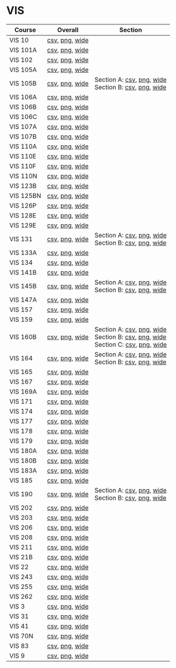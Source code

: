 # VIS

| Course | Overall | Section |
| ------ | ------- | ------- |
| VIS 10 | [csv](https://github.com/UCSD-Historical-Enrollment-Data/2024Spring/blob/main/overall/VIS%2010.csv), [png](https://raw.githubusercontent.com/UCSD-Historical-Enrollment-Data/2024Spring/main/plot_overall/VIS%2010.png), [wide](https://raw.githubusercontent.com/UCSD-Historical-Enrollment-Data/2024Spring/main/plot_overall_wide/VIS%2010.png) |  |
| VIS 101A | [csv](https://github.com/UCSD-Historical-Enrollment-Data/2024Spring/blob/main/overall/VIS%20101A.csv), [png](https://raw.githubusercontent.com/UCSD-Historical-Enrollment-Data/2024Spring/main/plot_overall/VIS%20101A.png), [wide](https://raw.githubusercontent.com/UCSD-Historical-Enrollment-Data/2024Spring/main/plot_overall_wide/VIS%20101A.png) |  |
| VIS 102 | [csv](https://github.com/UCSD-Historical-Enrollment-Data/2024Spring/blob/main/overall/VIS%20102.csv), [png](https://raw.githubusercontent.com/UCSD-Historical-Enrollment-Data/2024Spring/main/plot_overall/VIS%20102.png), [wide](https://raw.githubusercontent.com/UCSD-Historical-Enrollment-Data/2024Spring/main/plot_overall_wide/VIS%20102.png) |  |
| VIS 105A | [csv](https://github.com/UCSD-Historical-Enrollment-Data/2024Spring/blob/main/overall/VIS%20105A.csv), [png](https://raw.githubusercontent.com/UCSD-Historical-Enrollment-Data/2024Spring/main/plot_overall/VIS%20105A.png), [wide](https://raw.githubusercontent.com/UCSD-Historical-Enrollment-Data/2024Spring/main/plot_overall_wide/VIS%20105A.png) |  |
| VIS 105B | [csv](https://github.com/UCSD-Historical-Enrollment-Data/2024Spring/blob/main/overall/VIS%20105B.csv), [png](https://raw.githubusercontent.com/UCSD-Historical-Enrollment-Data/2024Spring/main/plot_overall/VIS%20105B.png), [wide](https://raw.githubusercontent.com/UCSD-Historical-Enrollment-Data/2024Spring/main/plot_overall_wide/VIS%20105B.png) | Section A: [csv](https://github.com/UCSD-Historical-Enrollment-Data/2024Spring/blob/main/section/VIS%20105B_A.csv), [png](https://raw.githubusercontent.com/UCSD-Historical-Enrollment-Data/2024Spring/main/plot_section/VIS%20105B_A.png), [wide](https://raw.githubusercontent.com/UCSD-Historical-Enrollment-Data/2024Spring/main/plot_section_wide/VIS%20105B_A.png)<br>Section B: [csv](https://github.com/UCSD-Historical-Enrollment-Data/2024Spring/blob/main/section/VIS%20105B_B.csv), [png](https://raw.githubusercontent.com/UCSD-Historical-Enrollment-Data/2024Spring/main/plot_section/VIS%20105B_B.png), [wide](https://raw.githubusercontent.com/UCSD-Historical-Enrollment-Data/2024Spring/main/plot_section_wide/VIS%20105B_B.png) |
| VIS 106A | [csv](https://github.com/UCSD-Historical-Enrollment-Data/2024Spring/blob/main/overall/VIS%20106A.csv), [png](https://raw.githubusercontent.com/UCSD-Historical-Enrollment-Data/2024Spring/main/plot_overall/VIS%20106A.png), [wide](https://raw.githubusercontent.com/UCSD-Historical-Enrollment-Data/2024Spring/main/plot_overall_wide/VIS%20106A.png) |  |
| VIS 106B | [csv](https://github.com/UCSD-Historical-Enrollment-Data/2024Spring/blob/main/overall/VIS%20106B.csv), [png](https://raw.githubusercontent.com/UCSD-Historical-Enrollment-Data/2024Spring/main/plot_overall/VIS%20106B.png), [wide](https://raw.githubusercontent.com/UCSD-Historical-Enrollment-Data/2024Spring/main/plot_overall_wide/VIS%20106B.png) |  |
| VIS 106C | [csv](https://github.com/UCSD-Historical-Enrollment-Data/2024Spring/blob/main/overall/VIS%20106C.csv), [png](https://raw.githubusercontent.com/UCSD-Historical-Enrollment-Data/2024Spring/main/plot_overall/VIS%20106C.png), [wide](https://raw.githubusercontent.com/UCSD-Historical-Enrollment-Data/2024Spring/main/plot_overall_wide/VIS%20106C.png) |  |
| VIS 107A | [csv](https://github.com/UCSD-Historical-Enrollment-Data/2024Spring/blob/main/overall/VIS%20107A.csv), [png](https://raw.githubusercontent.com/UCSD-Historical-Enrollment-Data/2024Spring/main/plot_overall/VIS%20107A.png), [wide](https://raw.githubusercontent.com/UCSD-Historical-Enrollment-Data/2024Spring/main/plot_overall_wide/VIS%20107A.png) |  |
| VIS 107B | [csv](https://github.com/UCSD-Historical-Enrollment-Data/2024Spring/blob/main/overall/VIS%20107B.csv), [png](https://raw.githubusercontent.com/UCSD-Historical-Enrollment-Data/2024Spring/main/plot_overall/VIS%20107B.png), [wide](https://raw.githubusercontent.com/UCSD-Historical-Enrollment-Data/2024Spring/main/plot_overall_wide/VIS%20107B.png) |  |
| VIS 110A | [csv](https://github.com/UCSD-Historical-Enrollment-Data/2024Spring/blob/main/overall/VIS%20110A.csv), [png](https://raw.githubusercontent.com/UCSD-Historical-Enrollment-Data/2024Spring/main/plot_overall/VIS%20110A.png), [wide](https://raw.githubusercontent.com/UCSD-Historical-Enrollment-Data/2024Spring/main/plot_overall_wide/VIS%20110A.png) |  |
| VIS 110E | [csv](https://github.com/UCSD-Historical-Enrollment-Data/2024Spring/blob/main/overall/VIS%20110E.csv), [png](https://raw.githubusercontent.com/UCSD-Historical-Enrollment-Data/2024Spring/main/plot_overall/VIS%20110E.png), [wide](https://raw.githubusercontent.com/UCSD-Historical-Enrollment-Data/2024Spring/main/plot_overall_wide/VIS%20110E.png) |  |
| VIS 110F | [csv](https://github.com/UCSD-Historical-Enrollment-Data/2024Spring/blob/main/overall/VIS%20110F.csv), [png](https://raw.githubusercontent.com/UCSD-Historical-Enrollment-Data/2024Spring/main/plot_overall/VIS%20110F.png), [wide](https://raw.githubusercontent.com/UCSD-Historical-Enrollment-Data/2024Spring/main/plot_overall_wide/VIS%20110F.png) |  |
| VIS 110N | [csv](https://github.com/UCSD-Historical-Enrollment-Data/2024Spring/blob/main/overall/VIS%20110N.csv), [png](https://raw.githubusercontent.com/UCSD-Historical-Enrollment-Data/2024Spring/main/plot_overall/VIS%20110N.png), [wide](https://raw.githubusercontent.com/UCSD-Historical-Enrollment-Data/2024Spring/main/plot_overall_wide/VIS%20110N.png) |  |
| VIS 123B | [csv](https://github.com/UCSD-Historical-Enrollment-Data/2024Spring/blob/main/overall/VIS%20123B.csv), [png](https://raw.githubusercontent.com/UCSD-Historical-Enrollment-Data/2024Spring/main/plot_overall/VIS%20123B.png), [wide](https://raw.githubusercontent.com/UCSD-Historical-Enrollment-Data/2024Spring/main/plot_overall_wide/VIS%20123B.png) |  |
| VIS 125BN | [csv](https://github.com/UCSD-Historical-Enrollment-Data/2024Spring/blob/main/overall/VIS%20125BN.csv), [png](https://raw.githubusercontent.com/UCSD-Historical-Enrollment-Data/2024Spring/main/plot_overall/VIS%20125BN.png), [wide](https://raw.githubusercontent.com/UCSD-Historical-Enrollment-Data/2024Spring/main/plot_overall_wide/VIS%20125BN.png) |  |
| VIS 126P | [csv](https://github.com/UCSD-Historical-Enrollment-Data/2024Spring/blob/main/overall/VIS%20126P.csv), [png](https://raw.githubusercontent.com/UCSD-Historical-Enrollment-Data/2024Spring/main/plot_overall/VIS%20126P.png), [wide](https://raw.githubusercontent.com/UCSD-Historical-Enrollment-Data/2024Spring/main/plot_overall_wide/VIS%20126P.png) |  |
| VIS 128E | [csv](https://github.com/UCSD-Historical-Enrollment-Data/2024Spring/blob/main/overall/VIS%20128E.csv), [png](https://raw.githubusercontent.com/UCSD-Historical-Enrollment-Data/2024Spring/main/plot_overall/VIS%20128E.png), [wide](https://raw.githubusercontent.com/UCSD-Historical-Enrollment-Data/2024Spring/main/plot_overall_wide/VIS%20128E.png) |  |
| VIS 129E | [csv](https://github.com/UCSD-Historical-Enrollment-Data/2024Spring/blob/main/overall/VIS%20129E.csv), [png](https://raw.githubusercontent.com/UCSD-Historical-Enrollment-Data/2024Spring/main/plot_overall/VIS%20129E.png), [wide](https://raw.githubusercontent.com/UCSD-Historical-Enrollment-Data/2024Spring/main/plot_overall_wide/VIS%20129E.png) |  |
| VIS 131 | [csv](https://github.com/UCSD-Historical-Enrollment-Data/2024Spring/blob/main/overall/VIS%20131.csv), [png](https://raw.githubusercontent.com/UCSD-Historical-Enrollment-Data/2024Spring/main/plot_overall/VIS%20131.png), [wide](https://raw.githubusercontent.com/UCSD-Historical-Enrollment-Data/2024Spring/main/plot_overall_wide/VIS%20131.png) | Section A: [csv](https://github.com/UCSD-Historical-Enrollment-Data/2024Spring/blob/main/section/VIS%20131_A.csv), [png](https://raw.githubusercontent.com/UCSD-Historical-Enrollment-Data/2024Spring/main/plot_section/VIS%20131_A.png), [wide](https://raw.githubusercontent.com/UCSD-Historical-Enrollment-Data/2024Spring/main/plot_section_wide/VIS%20131_A.png)<br>Section B: [csv](https://github.com/UCSD-Historical-Enrollment-Data/2024Spring/blob/main/section/VIS%20131_B.csv), [png](https://raw.githubusercontent.com/UCSD-Historical-Enrollment-Data/2024Spring/main/plot_section/VIS%20131_B.png), [wide](https://raw.githubusercontent.com/UCSD-Historical-Enrollment-Data/2024Spring/main/plot_section_wide/VIS%20131_B.png) |
| VIS 133A | [csv](https://github.com/UCSD-Historical-Enrollment-Data/2024Spring/blob/main/overall/VIS%20133A.csv), [png](https://raw.githubusercontent.com/UCSD-Historical-Enrollment-Data/2024Spring/main/plot_overall/VIS%20133A.png), [wide](https://raw.githubusercontent.com/UCSD-Historical-Enrollment-Data/2024Spring/main/plot_overall_wide/VIS%20133A.png) |  |
| VIS 134 | [csv](https://github.com/UCSD-Historical-Enrollment-Data/2024Spring/blob/main/overall/VIS%20134.csv), [png](https://raw.githubusercontent.com/UCSD-Historical-Enrollment-Data/2024Spring/main/plot_overall/VIS%20134.png), [wide](https://raw.githubusercontent.com/UCSD-Historical-Enrollment-Data/2024Spring/main/plot_overall_wide/VIS%20134.png) |  |
| VIS 141B | [csv](https://github.com/UCSD-Historical-Enrollment-Data/2024Spring/blob/main/overall/VIS%20141B.csv), [png](https://raw.githubusercontent.com/UCSD-Historical-Enrollment-Data/2024Spring/main/plot_overall/VIS%20141B.png), [wide](https://raw.githubusercontent.com/UCSD-Historical-Enrollment-Data/2024Spring/main/plot_overall_wide/VIS%20141B.png) |  |
| VIS 145B | [csv](https://github.com/UCSD-Historical-Enrollment-Data/2024Spring/blob/main/overall/VIS%20145B.csv), [png](https://raw.githubusercontent.com/UCSD-Historical-Enrollment-Data/2024Spring/main/plot_overall/VIS%20145B.png), [wide](https://raw.githubusercontent.com/UCSD-Historical-Enrollment-Data/2024Spring/main/plot_overall_wide/VIS%20145B.png) | Section A: [csv](https://github.com/UCSD-Historical-Enrollment-Data/2024Spring/blob/main/section/VIS%20145B_A.csv), [png](https://raw.githubusercontent.com/UCSD-Historical-Enrollment-Data/2024Spring/main/plot_section/VIS%20145B_A.png), [wide](https://raw.githubusercontent.com/UCSD-Historical-Enrollment-Data/2024Spring/main/plot_section_wide/VIS%20145B_A.png)<br>Section B: [csv](https://github.com/UCSD-Historical-Enrollment-Data/2024Spring/blob/main/section/VIS%20145B_B.csv), [png](https://raw.githubusercontent.com/UCSD-Historical-Enrollment-Data/2024Spring/main/plot_section/VIS%20145B_B.png), [wide](https://raw.githubusercontent.com/UCSD-Historical-Enrollment-Data/2024Spring/main/plot_section_wide/VIS%20145B_B.png) |
| VIS 147A | [csv](https://github.com/UCSD-Historical-Enrollment-Data/2024Spring/blob/main/overall/VIS%20147A.csv), [png](https://raw.githubusercontent.com/UCSD-Historical-Enrollment-Data/2024Spring/main/plot_overall/VIS%20147A.png), [wide](https://raw.githubusercontent.com/UCSD-Historical-Enrollment-Data/2024Spring/main/plot_overall_wide/VIS%20147A.png) |  |
| VIS 157 | [csv](https://github.com/UCSD-Historical-Enrollment-Data/2024Spring/blob/main/overall/VIS%20157.csv), [png](https://raw.githubusercontent.com/UCSD-Historical-Enrollment-Data/2024Spring/main/plot_overall/VIS%20157.png), [wide](https://raw.githubusercontent.com/UCSD-Historical-Enrollment-Data/2024Spring/main/plot_overall_wide/VIS%20157.png) |  |
| VIS 159 | [csv](https://github.com/UCSD-Historical-Enrollment-Data/2024Spring/blob/main/overall/VIS%20159.csv), [png](https://raw.githubusercontent.com/UCSD-Historical-Enrollment-Data/2024Spring/main/plot_overall/VIS%20159.png), [wide](https://raw.githubusercontent.com/UCSD-Historical-Enrollment-Data/2024Spring/main/plot_overall_wide/VIS%20159.png) |  |
| VIS 160B | [csv](https://github.com/UCSD-Historical-Enrollment-Data/2024Spring/blob/main/overall/VIS%20160B.csv), [png](https://raw.githubusercontent.com/UCSD-Historical-Enrollment-Data/2024Spring/main/plot_overall/VIS%20160B.png), [wide](https://raw.githubusercontent.com/UCSD-Historical-Enrollment-Data/2024Spring/main/plot_overall_wide/VIS%20160B.png) | Section A: [csv](https://github.com/UCSD-Historical-Enrollment-Data/2024Spring/blob/main/section/VIS%20160B_A.csv), [png](https://raw.githubusercontent.com/UCSD-Historical-Enrollment-Data/2024Spring/main/plot_section/VIS%20160B_A.png), [wide](https://raw.githubusercontent.com/UCSD-Historical-Enrollment-Data/2024Spring/main/plot_section_wide/VIS%20160B_A.png)<br>Section B: [csv](https://github.com/UCSD-Historical-Enrollment-Data/2024Spring/blob/main/section/VIS%20160B_B.csv), [png](https://raw.githubusercontent.com/UCSD-Historical-Enrollment-Data/2024Spring/main/plot_section/VIS%20160B_B.png), [wide](https://raw.githubusercontent.com/UCSD-Historical-Enrollment-Data/2024Spring/main/plot_section_wide/VIS%20160B_B.png)<br>Section C: [csv](https://github.com/UCSD-Historical-Enrollment-Data/2024Spring/blob/main/section/VIS%20160B_C.csv), [png](https://raw.githubusercontent.com/UCSD-Historical-Enrollment-Data/2024Spring/main/plot_section/VIS%20160B_C.png), [wide](https://raw.githubusercontent.com/UCSD-Historical-Enrollment-Data/2024Spring/main/plot_section_wide/VIS%20160B_C.png) |
| VIS 164 | [csv](https://github.com/UCSD-Historical-Enrollment-Data/2024Spring/blob/main/overall/VIS%20164.csv), [png](https://raw.githubusercontent.com/UCSD-Historical-Enrollment-Data/2024Spring/main/plot_overall/VIS%20164.png), [wide](https://raw.githubusercontent.com/UCSD-Historical-Enrollment-Data/2024Spring/main/plot_overall_wide/VIS%20164.png) | Section A: [csv](https://github.com/UCSD-Historical-Enrollment-Data/2024Spring/blob/main/section/VIS%20164_A.csv), [png](https://raw.githubusercontent.com/UCSD-Historical-Enrollment-Data/2024Spring/main/plot_section/VIS%20164_A.png), [wide](https://raw.githubusercontent.com/UCSD-Historical-Enrollment-Data/2024Spring/main/plot_section_wide/VIS%20164_A.png)<br>Section B: [csv](https://github.com/UCSD-Historical-Enrollment-Data/2024Spring/blob/main/section/VIS%20164_B.csv), [png](https://raw.githubusercontent.com/UCSD-Historical-Enrollment-Data/2024Spring/main/plot_section/VIS%20164_B.png), [wide](https://raw.githubusercontent.com/UCSD-Historical-Enrollment-Data/2024Spring/main/plot_section_wide/VIS%20164_B.png) |
| VIS 165 | [csv](https://github.com/UCSD-Historical-Enrollment-Data/2024Spring/blob/main/overall/VIS%20165.csv), [png](https://raw.githubusercontent.com/UCSD-Historical-Enrollment-Data/2024Spring/main/plot_overall/VIS%20165.png), [wide](https://raw.githubusercontent.com/UCSD-Historical-Enrollment-Data/2024Spring/main/plot_overall_wide/VIS%20165.png) |  |
| VIS 167 | [csv](https://github.com/UCSD-Historical-Enrollment-Data/2024Spring/blob/main/overall/VIS%20167.csv), [png](https://raw.githubusercontent.com/UCSD-Historical-Enrollment-Data/2024Spring/main/plot_overall/VIS%20167.png), [wide](https://raw.githubusercontent.com/UCSD-Historical-Enrollment-Data/2024Spring/main/plot_overall_wide/VIS%20167.png) |  |
| VIS 169A | [csv](https://github.com/UCSD-Historical-Enrollment-Data/2024Spring/blob/main/overall/VIS%20169A.csv), [png](https://raw.githubusercontent.com/UCSD-Historical-Enrollment-Data/2024Spring/main/plot_overall/VIS%20169A.png), [wide](https://raw.githubusercontent.com/UCSD-Historical-Enrollment-Data/2024Spring/main/plot_overall_wide/VIS%20169A.png) |  |
| VIS 171 | [csv](https://github.com/UCSD-Historical-Enrollment-Data/2024Spring/blob/main/overall/VIS%20171.csv), [png](https://raw.githubusercontent.com/UCSD-Historical-Enrollment-Data/2024Spring/main/plot_overall/VIS%20171.png), [wide](https://raw.githubusercontent.com/UCSD-Historical-Enrollment-Data/2024Spring/main/plot_overall_wide/VIS%20171.png) |  |
| VIS 174 | [csv](https://github.com/UCSD-Historical-Enrollment-Data/2024Spring/blob/main/overall/VIS%20174.csv), [png](https://raw.githubusercontent.com/UCSD-Historical-Enrollment-Data/2024Spring/main/plot_overall/VIS%20174.png), [wide](https://raw.githubusercontent.com/UCSD-Historical-Enrollment-Data/2024Spring/main/plot_overall_wide/VIS%20174.png) |  |
| VIS 177 | [csv](https://github.com/UCSD-Historical-Enrollment-Data/2024Spring/blob/main/overall/VIS%20177.csv), [png](https://raw.githubusercontent.com/UCSD-Historical-Enrollment-Data/2024Spring/main/plot_overall/VIS%20177.png), [wide](https://raw.githubusercontent.com/UCSD-Historical-Enrollment-Data/2024Spring/main/plot_overall_wide/VIS%20177.png) |  |
| VIS 178 | [csv](https://github.com/UCSD-Historical-Enrollment-Data/2024Spring/blob/main/overall/VIS%20178.csv), [png](https://raw.githubusercontent.com/UCSD-Historical-Enrollment-Data/2024Spring/main/plot_overall/VIS%20178.png), [wide](https://raw.githubusercontent.com/UCSD-Historical-Enrollment-Data/2024Spring/main/plot_overall_wide/VIS%20178.png) |  |
| VIS 179 | [csv](https://github.com/UCSD-Historical-Enrollment-Data/2024Spring/blob/main/overall/VIS%20179.csv), [png](https://raw.githubusercontent.com/UCSD-Historical-Enrollment-Data/2024Spring/main/plot_overall/VIS%20179.png), [wide](https://raw.githubusercontent.com/UCSD-Historical-Enrollment-Data/2024Spring/main/plot_overall_wide/VIS%20179.png) |  |
| VIS 180A | [csv](https://github.com/UCSD-Historical-Enrollment-Data/2024Spring/blob/main/overall/VIS%20180A.csv), [png](https://raw.githubusercontent.com/UCSD-Historical-Enrollment-Data/2024Spring/main/plot_overall/VIS%20180A.png), [wide](https://raw.githubusercontent.com/UCSD-Historical-Enrollment-Data/2024Spring/main/plot_overall_wide/VIS%20180A.png) |  |
| VIS 180B | [csv](https://github.com/UCSD-Historical-Enrollment-Data/2024Spring/blob/main/overall/VIS%20180B.csv), [png](https://raw.githubusercontent.com/UCSD-Historical-Enrollment-Data/2024Spring/main/plot_overall/VIS%20180B.png), [wide](https://raw.githubusercontent.com/UCSD-Historical-Enrollment-Data/2024Spring/main/plot_overall_wide/VIS%20180B.png) |  |
| VIS 183A | [csv](https://github.com/UCSD-Historical-Enrollment-Data/2024Spring/blob/main/overall/VIS%20183A.csv), [png](https://raw.githubusercontent.com/UCSD-Historical-Enrollment-Data/2024Spring/main/plot_overall/VIS%20183A.png), [wide](https://raw.githubusercontent.com/UCSD-Historical-Enrollment-Data/2024Spring/main/plot_overall_wide/VIS%20183A.png) |  |
| VIS 185 | [csv](https://github.com/UCSD-Historical-Enrollment-Data/2024Spring/blob/main/overall/VIS%20185.csv), [png](https://raw.githubusercontent.com/UCSD-Historical-Enrollment-Data/2024Spring/main/plot_overall/VIS%20185.png), [wide](https://raw.githubusercontent.com/UCSD-Historical-Enrollment-Data/2024Spring/main/plot_overall_wide/VIS%20185.png) |  |
| VIS 190 | [csv](https://github.com/UCSD-Historical-Enrollment-Data/2024Spring/blob/main/overall/VIS%20190.csv), [png](https://raw.githubusercontent.com/UCSD-Historical-Enrollment-Data/2024Spring/main/plot_overall/VIS%20190.png), [wide](https://raw.githubusercontent.com/UCSD-Historical-Enrollment-Data/2024Spring/main/plot_overall_wide/VIS%20190.png) | Section A: [csv](https://github.com/UCSD-Historical-Enrollment-Data/2024Spring/blob/main/section/VIS%20190_A.csv), [png](https://raw.githubusercontent.com/UCSD-Historical-Enrollment-Data/2024Spring/main/plot_section/VIS%20190_A.png), [wide](https://raw.githubusercontent.com/UCSD-Historical-Enrollment-Data/2024Spring/main/plot_section_wide/VIS%20190_A.png)<br>Section B: [csv](https://github.com/UCSD-Historical-Enrollment-Data/2024Spring/blob/main/section/VIS%20190_B.csv), [png](https://raw.githubusercontent.com/UCSD-Historical-Enrollment-Data/2024Spring/main/plot_section/VIS%20190_B.png), [wide](https://raw.githubusercontent.com/UCSD-Historical-Enrollment-Data/2024Spring/main/plot_section_wide/VIS%20190_B.png) |
| VIS 202 | [csv](https://github.com/UCSD-Historical-Enrollment-Data/2024Spring/blob/main/overall/VIS%20202.csv), [png](https://raw.githubusercontent.com/UCSD-Historical-Enrollment-Data/2024Spring/main/plot_overall/VIS%20202.png), [wide](https://raw.githubusercontent.com/UCSD-Historical-Enrollment-Data/2024Spring/main/plot_overall_wide/VIS%20202.png) |  |
| VIS 203 | [csv](https://github.com/UCSD-Historical-Enrollment-Data/2024Spring/blob/main/overall/VIS%20203.csv), [png](https://raw.githubusercontent.com/UCSD-Historical-Enrollment-Data/2024Spring/main/plot_overall/VIS%20203.png), [wide](https://raw.githubusercontent.com/UCSD-Historical-Enrollment-Data/2024Spring/main/plot_overall_wide/VIS%20203.png) |  |
| VIS 206 | [csv](https://github.com/UCSD-Historical-Enrollment-Data/2024Spring/blob/main/overall/VIS%20206.csv), [png](https://raw.githubusercontent.com/UCSD-Historical-Enrollment-Data/2024Spring/main/plot_overall/VIS%20206.png), [wide](https://raw.githubusercontent.com/UCSD-Historical-Enrollment-Data/2024Spring/main/plot_overall_wide/VIS%20206.png) |  |
| VIS 208 | [csv](https://github.com/UCSD-Historical-Enrollment-Data/2024Spring/blob/main/overall/VIS%20208.csv), [png](https://raw.githubusercontent.com/UCSD-Historical-Enrollment-Data/2024Spring/main/plot_overall/VIS%20208.png), [wide](https://raw.githubusercontent.com/UCSD-Historical-Enrollment-Data/2024Spring/main/plot_overall_wide/VIS%20208.png) |  |
| VIS 211 | [csv](https://github.com/UCSD-Historical-Enrollment-Data/2024Spring/blob/main/overall/VIS%20211.csv), [png](https://raw.githubusercontent.com/UCSD-Historical-Enrollment-Data/2024Spring/main/plot_overall/VIS%20211.png), [wide](https://raw.githubusercontent.com/UCSD-Historical-Enrollment-Data/2024Spring/main/plot_overall_wide/VIS%20211.png) |  |
| VIS 21B | [csv](https://github.com/UCSD-Historical-Enrollment-Data/2024Spring/blob/main/overall/VIS%2021B.csv), [png](https://raw.githubusercontent.com/UCSD-Historical-Enrollment-Data/2024Spring/main/plot_overall/VIS%2021B.png), [wide](https://raw.githubusercontent.com/UCSD-Historical-Enrollment-Data/2024Spring/main/plot_overall_wide/VIS%2021B.png) |  |
| VIS 22 | [csv](https://github.com/UCSD-Historical-Enrollment-Data/2024Spring/blob/main/overall/VIS%2022.csv), [png](https://raw.githubusercontent.com/UCSD-Historical-Enrollment-Data/2024Spring/main/plot_overall/VIS%2022.png), [wide](https://raw.githubusercontent.com/UCSD-Historical-Enrollment-Data/2024Spring/main/plot_overall_wide/VIS%2022.png) |  |
| VIS 243 | [csv](https://github.com/UCSD-Historical-Enrollment-Data/2024Spring/blob/main/overall/VIS%20243.csv), [png](https://raw.githubusercontent.com/UCSD-Historical-Enrollment-Data/2024Spring/main/plot_overall/VIS%20243.png), [wide](https://raw.githubusercontent.com/UCSD-Historical-Enrollment-Data/2024Spring/main/plot_overall_wide/VIS%20243.png) |  |
| VIS 255 | [csv](https://github.com/UCSD-Historical-Enrollment-Data/2024Spring/blob/main/overall/VIS%20255.csv), [png](https://raw.githubusercontent.com/UCSD-Historical-Enrollment-Data/2024Spring/main/plot_overall/VIS%20255.png), [wide](https://raw.githubusercontent.com/UCSD-Historical-Enrollment-Data/2024Spring/main/plot_overall_wide/VIS%20255.png) |  |
| VIS 262 | [csv](https://github.com/UCSD-Historical-Enrollment-Data/2024Spring/blob/main/overall/VIS%20262.csv), [png](https://raw.githubusercontent.com/UCSD-Historical-Enrollment-Data/2024Spring/main/plot_overall/VIS%20262.png), [wide](https://raw.githubusercontent.com/UCSD-Historical-Enrollment-Data/2024Spring/main/plot_overall_wide/VIS%20262.png) |  |
| VIS 3 | [csv](https://github.com/UCSD-Historical-Enrollment-Data/2024Spring/blob/main/overall/VIS%203.csv), [png](https://raw.githubusercontent.com/UCSD-Historical-Enrollment-Data/2024Spring/main/plot_overall/VIS%203.png), [wide](https://raw.githubusercontent.com/UCSD-Historical-Enrollment-Data/2024Spring/main/plot_overall_wide/VIS%203.png) |  |
| VIS 31 | [csv](https://github.com/UCSD-Historical-Enrollment-Data/2024Spring/blob/main/overall/VIS%2031.csv), [png](https://raw.githubusercontent.com/UCSD-Historical-Enrollment-Data/2024Spring/main/plot_overall/VIS%2031.png), [wide](https://raw.githubusercontent.com/UCSD-Historical-Enrollment-Data/2024Spring/main/plot_overall_wide/VIS%2031.png) |  |
| VIS 41 | [csv](https://github.com/UCSD-Historical-Enrollment-Data/2024Spring/blob/main/overall/VIS%2041.csv), [png](https://raw.githubusercontent.com/UCSD-Historical-Enrollment-Data/2024Spring/main/plot_overall/VIS%2041.png), [wide](https://raw.githubusercontent.com/UCSD-Historical-Enrollment-Data/2024Spring/main/plot_overall_wide/VIS%2041.png) |  |
| VIS 70N | [csv](https://github.com/UCSD-Historical-Enrollment-Data/2024Spring/blob/main/overall/VIS%2070N.csv), [png](https://raw.githubusercontent.com/UCSD-Historical-Enrollment-Data/2024Spring/main/plot_overall/VIS%2070N.png), [wide](https://raw.githubusercontent.com/UCSD-Historical-Enrollment-Data/2024Spring/main/plot_overall_wide/VIS%2070N.png) |  |
| VIS 83 | [csv](https://github.com/UCSD-Historical-Enrollment-Data/2024Spring/blob/main/overall/VIS%2083.csv), [png](https://raw.githubusercontent.com/UCSD-Historical-Enrollment-Data/2024Spring/main/plot_overall/VIS%2083.png), [wide](https://raw.githubusercontent.com/UCSD-Historical-Enrollment-Data/2024Spring/main/plot_overall_wide/VIS%2083.png) |  |
| VIS 9 | [csv](https://github.com/UCSD-Historical-Enrollment-Data/2024Spring/blob/main/overall/VIS%209.csv), [png](https://raw.githubusercontent.com/UCSD-Historical-Enrollment-Data/2024Spring/main/plot_overall/VIS%209.png), [wide](https://raw.githubusercontent.com/UCSD-Historical-Enrollment-Data/2024Spring/main/plot_overall_wide/VIS%209.png) |  |

